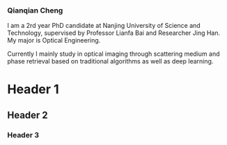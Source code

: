 ### Qianqian Cheng

   I am a 2rd year PhD candidate at Nanjing University of Science and Technology, supervised by Professor Lianfa Bai and Researcher Jing Han. My major is Optical Engineering. 
   
   Currently I mainly study in optical imaging through scattering medium and phase retrieval based on traditional algorithms as well as deep learning. 




# Header 1
## Header 2
### Header 3



